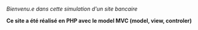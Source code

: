*Bienvenu.e dans cette simulation d'un site bancaire*

**Ce site a été réalisé en PHP avec le model MVC (model, view, controler)**

